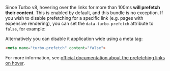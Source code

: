 <script setup>
const props = defineProps({
    example: {
        type: String,
    },
})
</script>

Since Turbo v8, hovering over the links for more than 100ms **will prefetch their content**. This is enabled by default,
and this bundle is no exception. If you wish to disable prefetching for a specific link (e.g. pages with expensive rendering),
you can set the `data-turbo-prefetch` attribute to `false`, for example:

<slot></slot>

Alternatively you can disable it application wide using a meta tag:

```html
<meta name="turbo-prefetch" content="false">
```

For more information, see [official documentation about the prefetching links on hover](https://turbo.hotwired.dev/handbook/drive#prefetching-links-on-hover).
